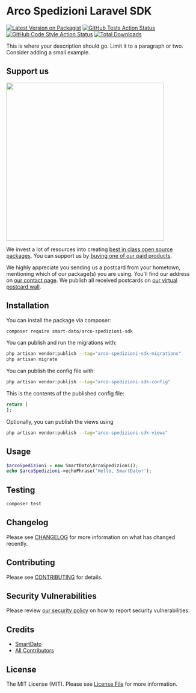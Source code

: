 # Arco Spedizioni Laravel SDK

[![Latest Version on Packagist](https://img.shields.io/packagist/v/smart-dato/arco-spedizioni-sdk.svg?style=flat-square)](https://packagist.org/packages/smart-dato/arco-spedizioni-sdk)
[![GitHub Tests Action Status](https://img.shields.io/github/actions/workflow/status/smart-dato/arco-spedizioni-sdk/run-tests.yml?branch=main&label=tests&style=flat-square)](https://github.com/smart-dato/arco-spedizioni-sdk/actions?query=workflow%3Arun-tests+branch%3Amain)
[![GitHub Code Style Action Status](https://img.shields.io/github/actions/workflow/status/smart-dato/arco-spedizioni-sdk/fix-php-code-style-issues.yml?branch=main&label=code%20style&style=flat-square)](https://github.com/smart-dato/arco-spedizioni-sdk/actions?query=workflow%3A"Fix+PHP+code+style+issues"+branch%3Amain)
[![Total Downloads](https://img.shields.io/packagist/dt/smart-dato/arco-spedizioni-sdk.svg?style=flat-square)](https://packagist.org/packages/smart-dato/arco-spedizioni-sdk)

This is where your description should go. Limit it to a paragraph or two. Consider adding a small example.

## Support us

[<img src="https://github-ads.s3.eu-central-1.amazonaws.com/arco-spedizioni-sdk.jpg?t=1" width="419px" />](https://spatie.be/github-ad-click/arco-spedizioni-sdk)

We invest a lot of resources into creating [best in class open source packages](https://spatie.be/open-source). You can support us by [buying one of our paid products](https://spatie.be/open-source/support-us).

We highly appreciate you sending us a postcard from your hometown, mentioning which of our package(s) you are using. You'll find our address on [our contact page](https://spatie.be/about-us). We publish all received postcards on [our virtual postcard wall](https://spatie.be/open-source/postcards).

## Installation

You can install the package via composer:

```bash
composer require smart-dato/arco-spedizioni-sdk
```

You can publish and run the migrations with:

```bash
php artisan vendor:publish --tag="arco-spedizioni-sdk-migrations"
php artisan migrate
```

You can publish the config file with:

```bash
php artisan vendor:publish --tag="arco-spedizioni-sdk-config"
```

This is the contents of the published config file:

```php
return [
];
```

Optionally, you can publish the views using

```bash
php artisan vendor:publish --tag="arco-spedizioni-sdk-views"
```

## Usage

```php
$arcoSpedizioni = new SmartDato\ArcoSpedizioni();
echo $arcoSpedizioni->echoPhrase('Hello, SmartDato!');
```

## Testing

```bash
composer test
```

## Changelog

Please see [CHANGELOG](CHANGELOG.md) for more information on what has changed recently.

## Contributing

Please see [CONTRIBUTING](CONTRIBUTING.md) for details.

## Security Vulnerabilities

Please review [our security policy](../../security/policy) on how to report security vulnerabilities.

## Credits

- [SmartDato](https://github.com/smart-dato)
- [All Contributors](../../contributors)

## License

The MIT License (MIT). Please see [License File](LICENSE.md) for more information.
